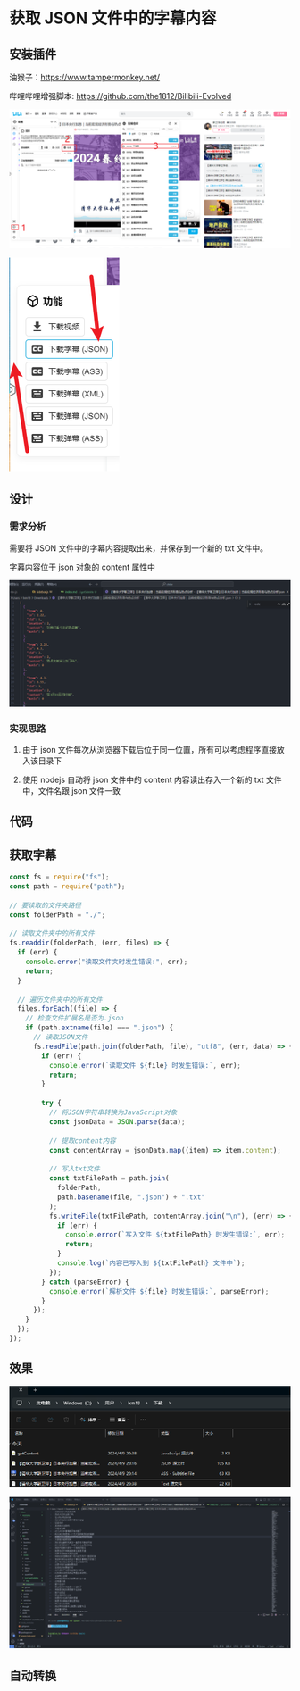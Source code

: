 # 获取 JSON 文件中的字幕内容

## 安装插件

油猴子：<https://www.tampermonkey.net/>

哔哩哔哩增强脚本: <https://github.com/the1812/Bilibili-Evolved>

![alt text](img/image.png)

![alt text](img/image-2.png)

## 设计

### 需求分析

需要将 JSON 文件中的字幕内容提取出来，并保存到一个新的 txt 文件中。

字幕内容位于 json 对象的 content 属性中

![alt text](img/image-3.png)

### 实现思路

1. 由于 json 文件每次从浏览器下载后位于同一位置，所有可以考虑程序直接放入该目录下

2. 使用 nodejs 自动将 json 文件中的 content 内容读出存入一个新的 txt 文件中，文件名跟 json 文件一致

## 代码

## 获取字幕

```js
const fs = require("fs");
const path = require("path");

// 要读取的文件夹路径
const folderPath = "./";

// 读取文件夹中的所有文件
fs.readdir(folderPath, (err, files) => {
  if (err) {
    console.error("读取文件夹时发生错误:", err);
    return;
  }

  // 遍历文件夹中的所有文件
  files.forEach((file) => {
    // 检查文件扩展名是否为.json
    if (path.extname(file) === ".json") {
      // 读取JSON文件
      fs.readFile(path.join(folderPath, file), "utf8", (err, data) => {
        if (err) {
          console.error(`读取文件 ${file} 时发生错误:`, err);
          return;
        }

        try {
          // 将JSON字符串转换为JavaScript对象
          const jsonData = JSON.parse(data);

          // 提取content内容
          const contentArray = jsonData.map((item) => item.content);

          // 写入txt文件
          const txtFilePath = path.join(
            folderPath,
            path.basename(file, ".json") + ".txt"
          );
          fs.writeFile(txtFilePath, contentArray.join("\n"), (err) => {
            if (err) {
              console.error(`写入文件 ${txtFilePath} 时发生错误:`, err);
              return;
            }
            console.log(`内容已写入到 ${txtFilePath} 文件中`);
          });
        } catch (parseError) {
          console.error(`解析文件 ${file} 时发生错误:`, parseError);
        }
      });
    }
  });
});
```

## 效果

![alt text](img/image-4.png)

![alt text](img/image-5.png)

## 自动转换
